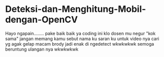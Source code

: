 # Deteksi-dan-Menghitung-Mobil-dengan-OpenCV


Hayo ngapain........
pake baik baik ya coding ini 
klo dosen mu negur "kok sama" jangan memang kamu sebut nama ku
saran ku untuk video nya cari yg agak gelap macam brody jadi enak di ngedetect wkwkwkwk
semoga beruntung ulangan nya wkwkwkwk
